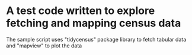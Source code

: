 # A test code written to explore fetching and mapping census data
The sample script uses "tidycensus" package library to fetch tabular data and "mapview" to plot the data

